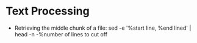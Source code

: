 # Text Processing

- Retrieving the middle chunk of a file: sed -e '%start line, %end lined' | head -n -%number of lines to cut off